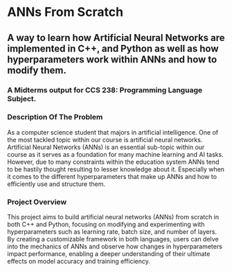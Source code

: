 # ANNs From Scratch 
## A way to learn how Artificial Neural Networks are implemented in C++, and Python as well as how hyperparameters work within ANNs and how to modify them.
### A Midterms output for CCS 238: Programming Language Subject.

### Description Of The Problem
As a computer science student that majors in artificial intelligence. One of the most tackled topic 
within our course is artificial neural networks. Artificial Neural Networks (ANNs) is an essential 
sub-topic within our course as it serves as a foundation for many machine learning and AI tasks. 
However, due to many constraints within the education system ANNs tend to be hastily thought resulting 
to lesser knowledge about it. Especially when it comes to the different hyperparameters that make 
up ANNs and how to efficiently use and structure them.

### Project Overview
This project aims to build artificial neural networks (ANNs) from scratch in both C++ and Python, 
focusing on modifying and experimenting with hyperparameters such as learning rate, batch size, and 
number of layers. By creating a customizable framework in both languages, users can delve into the 
mechanics of ANNs and observe how changes in hyperparameters impact performance, enabling a deeper 
understanding of their ultimate effects on model accuracy and training efficiency.

